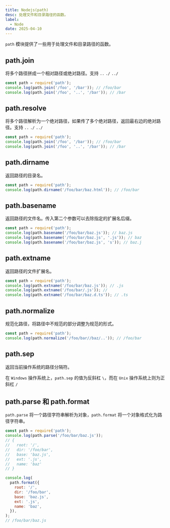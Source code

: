 ```yaml
---
title: Nodejs(path)
desc: 处理文件和目录路径的函数。
label:
  - Node
date: 2025-04-10
---
```


`path` 模块提供了一些用于处理文件和目录路径的函数。

## path.join

将多个路径拼成一个相对路径或绝对路径。支持 `..` `./` `../`

```javascript
const path = require('path');
console.log(path.join('/foo', '/bar')); // /foo/bar
console.log(path.join('/foo', '..', '/bar')); // /bar
```

## path.resolve

将多个路径解析为一个绝对路径，如果传了多个绝对路径，返回最右边的绝对路径。支持 `..` `./` `../`

```javascript
const path = require('path');
console.log(path.join('/foo', '/bar')); // /foo/bar
console.log(path.join('/foo', '..', '/bar')); // /bar
```

## path.dirname

返回路径的目录名。

```javascript
const path = require('path');
console.log(path.dirname('/foo/bar/baz.html')); // /foo/bar
```

## path.basename

返回路径的文件名。传入第二个参数可以去除指定的扩展名后缀。

```javascript
const path = require('path');
console.log(path.basename('/foo/bar/baz.js')); // baz.js
console.log(path.basename('/foo/bar/baz.js', '.js')); // baz
console.log(path.basename('/foo/bar/baz.js', 's')); // baz.j
```

## path.extname

返回路径的文件扩展名。

```javascript
const path = require('path');
console.log(path.extname('/foo/bar/baz.js')); // .js
console.log(path.extname('/foo/bar/.js')); //
console.log(path.extname('/foo/bar/baz.d.ts')); // .ts
```

## path.normalize

规范化路径，将路径中不规范的部分调整为规范的形式。

```javascript
const path = require('path');
console.log(path.normalize('/foo/bar//baz/..')); // /foo/bar
```

## path.sep

返回当前操作系统的路径分隔符。

在 `Windows` 操作系统上，`path.sep` 的值为反斜杠 `\`，而在 `Unix` 操作系统上则为正斜杠 `/`

## path.parse 和 path.format

`path.parse` 将一个路径字符串解析为对象，`path.format` 将一个对象格式化为路径字符串。

```javascript
const path = require('path');
console.log(path.parse('/foo/bar/baz.js'));
// {
//   root: '/',
//   dir: '/foo/bar',
//   base: 'baz.js',
//   ext: '.js',
//   name: 'baz'
// }

console.log(
  path.format({
    root: '/',
    dir: '/foo/bar',
    base: 'baz.js',
    ext: '.js',
    name: 'baz',
  }),
);
// /foo/bar/baz.js
```

